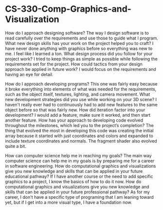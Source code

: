 # CS-330-Comp-Graphics-and-Visualization

How do I approach designing software? The way I design software is to read carefully over the requirements and use those to guide what I program.
What new design skills has your work on the project helped you to craft? I have never done anything with graphics before so everything was new to me. I feel like I learned a ton.
What design process did you follow for your project work? I tried to keep things as simple as possible while following the requirements set for the project.
How could tactics from your design approach be applied in future work? I would focus on the requirements and having an eye for detail.

How do I approach developing programs? This one was fairly easy because it broke everything into elements of what was needed for the requirements, such as the object itself, textures, lighting, and camera movement.
What new development strategies did you use while working on your 3D scene? I haven't really ever had to continuously had to add new features to the same object before so that was fairly new.
How did iteration factor into your development? I would add a feature, make sure it worked, and then start another feature.
How has your approach to developing code evolved throughout the milestones, which led you to the project’s completion? The thing that evolved the most in developing this code was creating the initial array because it started with just coordinates and colors and expanded to include texture coordinates and normals. The fragment shader also evolved quite a bit.

How can computer science help me in reaching my goals? The main way computer science can help me in my goals is by preparing me for a career in software engineering.
How do computational graphics and visualizations give you new knowledge and skills that can be applied in your future educational pathway? If I have another course or the need to add specific graphics to a project, I know the basics of how to do it now.
How do computational graphics and visualizations give you new knowledge and skills that can be applied in your future professional pathway? As for my career, I don't have a specific type of programing that I am leaning toward yet, but if I get into a more visual type, I have a foundation now.
